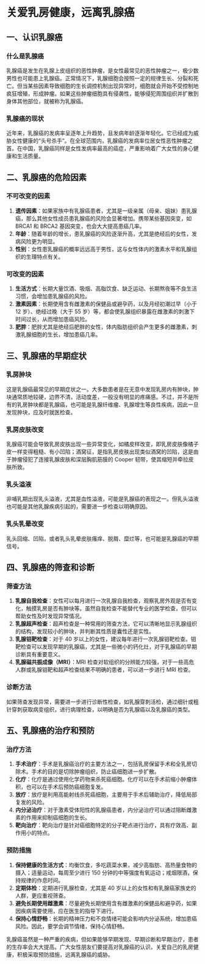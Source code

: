 # 关爱乳房健康，远离乳腺癌

## 一、认识乳腺癌
### 什么是乳腺癌
乳腺癌是发生在乳腺上皮组织的恶性肿瘤，是女性最常见的恶性肿瘤之一，极少数男性也可能患上乳腺癌。正常情况下，乳腺细胞会按照一定的规律生长、分裂和死亡。但当某些因素导致细胞的生长调控机制出现异常时，细胞就会开始不受控制地疯狂增殖，形成肿瘤。如果这些肿瘤细胞具有侵袭性，能够侵犯周围组织并扩散到身体其他部位，就被称为乳腺癌。

### 乳腺癌的现状
近年来，乳腺癌的发病率呈逐年上升趋势，且发病年龄逐渐年轻化。它已经成为威胁女性健康的“头号杀手”。在全球范围内，乳腺癌的发病率位居女性恶性肿瘤之首。在中国，乳腺癌同样是女性发病率最高的癌症，严重影响着广大女性的身心健康和生活质量。

## 二、乳腺癌的危险因素
### 不可改变的因素
1. **遗传因素**：如果家族中有乳腺癌患者，尤其是一级亲属（母亲、姐妹）患乳腺癌，那么其他女性成员患乳腺癌的风险会显著增加。携带某些基因突变，如 BRCA1 和 BRCA2 基因突变，也会大大提高患癌几率。
2. **年龄**：随着年龄的增长，患乳腺癌的风险逐渐升高，尤其是绝经后的女性，发病风险更为明显。
3. **性别**：女性患乳腺癌的概率远远高于男性，这与女性体内的激素水平和乳腺组织的生理特点有关。

### 可改变的因素
1. **生活方式**：长期大量饮酒、吸烟、高脂饮食、缺乏运动、长期熬夜等不良生活习惯，会增加患乳腺癌的风险。
2. **激素因素**：长期使用含有雌激素的保健品或避孕药，以及月经初潮过早（小于 12 岁）、绝经过晚（大于 55 岁）等，都会使乳腺组织暴露在雌激素的刺激下时间过长，从而增加患癌风险。
3. **肥胖**：肥胖尤其是绝经后肥胖的女性，体内脂肪组织会产生更多的雌激素，刺激乳腺细胞的生长，增加患癌几率。

## 三、乳腺癌的早期症状
### 乳房肿块
这是乳腺癌最常见的早期症状之一。大多数患者是在无意中发现乳房内有肿块，肿块通常质地较硬，边界不清，活动度差，一般没有明显的疼痛感。不过，并不是所有的乳房肿块都是乳腺癌，也可能是乳腺纤维瘤、乳腺增生等良性疾病，因此一旦发现肿块，应及时就医检查。

### 乳房皮肤改变
乳腺癌可能会导致乳房皮肤出现一些异常变化，如橘皮样改变，即乳房皮肤像橘子皮一样变得粗糙、有小凹陷；酒窝征，是指乳房皮肤出现类似酒窝的凹陷，这是由于肿瘤侵犯了连接乳腺皮肤和深层胸肌筋膜的 Cooper 韧带，使其缩短并牵拉皮肤所致。

### 乳头溢液
非哺乳期出现乳头溢液，尤其是血性溢液，可能是乳腺癌的表现之一。但乳头溢液也可能是其他乳腺疾病引起的，需要进一步检查以明确原因。

### 乳头乳晕改变
乳头回缩、凹陷，或者乳头乳晕皮肤瘙痒、脱屑、糜烂等，也可能是乳腺癌的早期信号。

## 四、乳腺癌的筛查和诊断
### 筛查方法
1. **乳腺自我检查**：女性可以每月进行一次乳腺自我检查，观察乳房外观是否有变化，触摸乳房是否有肿块等。虽然自我检查不能替代专业的医学检查，但可以帮助女性及时发现异常情况。
2. **乳腺超声检查**：超声检查是一种常用的筛查方法，它可以清晰地显示乳腺组织的结构，发现较小的肿块，并判断其性质是囊性还是实性。
3. **乳腺钼靶检查**：对于 40 岁以上的女性，建议每年进行一次乳腺钼靶检查。钼靶检查可以发现早期的乳腺癌，尤其是一些微小的钙化灶，对于乳腺癌的早期诊断具有重要意义。
4. **乳腺磁共振成像（MRI）**：MRI 检查对软组织的分辨能力较强，对于一些高危人群或乳腺钼靶和超声检查结果不明确的患者，可以进一步进行 MRI 检查。

### 诊断方法
如果筛查发现异常，需要进一步进行诊断性检查，如乳腺穿刺活检，通过细针或粗针穿刺获取病变组织，进行病理检查，以明确是否为乳腺癌以及乳腺癌的类型。

## 五、乳腺癌的治疗和预防
### 治疗方法
1. **手术治疗**：手术是乳腺癌治疗的主要方法之一，包括乳房保留手术和全乳房切除术。手术的目的是切除肿瘤组织，防止癌细胞进一步扩散。
2. **化疗**：化疗是通过使用化学药物来杀死癌细胞。化疗可以在手术前缩小肿瘤体积，也可以在手术后预防癌细胞复发。
3. **放疗**：放疗是利用高能射线杀死癌细胞，主要用于手术后辅助治疗，降低局部复发的风险。
4. **内分泌治疗**：对于激素受体阳性的乳腺癌患者，内分泌治疗可以通过阻断雌激素的作用来抑制癌细胞的生长。
5. **靶向治疗**：靶向治疗是针对癌细胞特定的分子靶点进行治疗，具有疗效高、副作用小的特点。

### 预防措施
1. **保持健康的生活方式**：均衡饮食，多吃蔬菜水果，减少高脂肪、高热量食物的摄入；适量运动，每周至少进行 150 分钟的中等强度有氧运动；戒烟限酒，保持规律的作息时间。
2. **定期体检**：定期进行乳腺检查，尤其是 40 岁以上的女性和有乳腺癌家族史的人群，更应重视筛查。
3. **避免长期使用雌激素**：尽量避免长期使用含有雌激素的保健品和避孕药，如果因疾病需要使用，应在医生的指导下进行。
4. **保持心情舒畅**：长期的精神压力和不良情绪可能会影响内分泌系统，增加患癌风险。因此，要学会调节情绪，保持心情舒畅。

乳腺癌虽然是一种严重的疾病，但如果能够早期发现、早期诊断和早期治疗，患者的生存率会大大提高。广大女性朋友们要提高对乳腺癌的认识，关爱自己的乳房健康，积极采取预防措施，远离乳腺癌的威胁。 